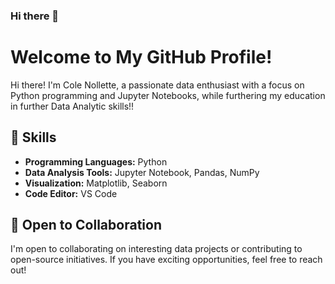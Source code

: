 ### Hi there 👋

# Welcome to My GitHub Profile!

Hi there! I'm Cole Nollette, a passionate data enthusiast with a focus on Python programming and Jupyter Notebooks, while furthering my education in further Data Analytic skills!!

## 🔧 Skills

- **Programming Languages:** Python
- **Data Analysis Tools:** Jupyter Notebook, Pandas, NumPy
- **Visualization:** Matplotlib, Seaborn
- **Code Editor:** VS Code

## 🤝 Open to Collaboration

I'm open to collaborating on interesting data projects or contributing to open-source initiatives. If you have exciting opportunities, feel free to reach out!


<!--
**nollettecs/nollettecs** is a ✨ _special_ ✨ repository because its `README.md` (this file) appears on your GitHub profile.

Here are some ideas to get you started:

- 🔭 I’m currently working on ...
- 🌱 I’m currently learning ...
- 👯 I’m looking to collaborate on ...
- 🤔 I’m looking for help with ...
- 💬 Ask me about ...
- 📫 How to reach me: ...
- 😄 Pronouns: ...
- ⚡ Fun fact: ...
-->
